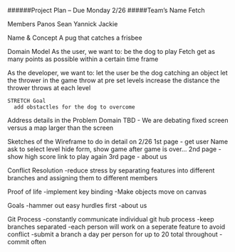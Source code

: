 ######Project Plan – Due Monday 2/26
#####Team’s Name
	Fetch
	
Members 
	Panos
	Sean
	Yannick
	Jackie

Name & Concept
	A pug that catches a frisbee
	
Domain Model
	As the user, we want to:
    be the dog to play Fetch
    get as many points as possible within a certain time frame

  As the developer, we want to:
    let the user be the dog catching an object
    let the thrower in the game throw at pre set levels
    increase the distance the thrower throws at each level
    
    STRETCH Goal
      add obstactles for the dog to overcome

Address details in the Problem Domain
TBD - We are debating fixed screen versus a map larger than the screen

Sketches of the Wireframe
to do in detail on 2/26
1st page - 
  get user Name
  ask to select level
  hide form, show game
  after game is over...
2nd page - 
  show high score
  link to play again
3rd page - 
  about us

Conflict Resolution
-reduce stress by separating features into different branches and assigning them to different members

Proof of life
-implement key binding
-Make objects move on canvas

Goals
-hammer out easy hurdles first
	-about us

Git Process
-constantly communicate individual git hub process
-keep branches separated
-each person will work on a seperate feature to avoid conflict
-submit a branch a day per person for up to 20 total throughout
-commit often